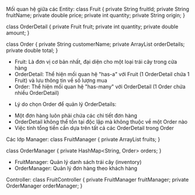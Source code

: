Mối quan hệ giữa các Entity:
class Fruit {
    private String fruitId;
    private String fruitName;
    private double price;
    private int quantity;
    private String origin;
}

class OrderDetail {
    private Fruit fruit;
    private int quantity;
    private double amount;
}

class Order {
    private String customerName;
    private ArrayList<OrderDetail> orderDetails;
    private double total;
}
+ Fruit: Là đơn vị cơ bản nhất, đại diện cho một loại trái cây trong cửa hàng
+ OrderDetail: Thể hiện mối quan hệ "has-a" với Fruit (1 OrderDetail chứa 1 Fruit) và lưu thông tin về số lượng mua
+ Order: Thể hiện mối quan hệ "has-many" với OrderDetail (1 Order chứa nhiều OrderDetail)
- Lý do chọn Order để quản lý OrderDetails:
+ Một đơn hàng luôn phải chứa các chi tiết đơn hàng
+ OrderDetail không thể tồn tại độc lập mà không thuộc về một Order nào
+ Việc tính tổng tiền cần dựa trên tất cả các OrderDetail trong Order

Các lớp Manager:
class FruitManager {
    private ArrayList<Fruit> fruits;
}

class OrderManager {
    private HashMap<String, Order> orders;
}
+ FruitManager: Quản lý danh sách trái cây (inventory)
+ OrderManager: Quản lý đơn hàng theo khách hàng

Controller:
class FruitController {
    private FruitManager fruitManager;
    private OrderManager orderManager;
}
